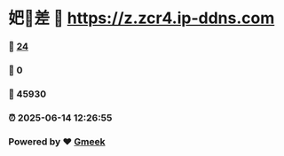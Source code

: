 # 妑🔭差 :link: https://z.zcr4.ip-ddns.com 
### :page_facing_up: [24](https://z.zcr4.ip-ddns.com/tag.html) 
### :speech_balloon: 0 
### :hibiscus: 45930 
### :alarm_clock: 2025-06-14 12:26:55 
### Powered by :heart: [Gmeek](https://github.com/Meekdai/Gmeek)
